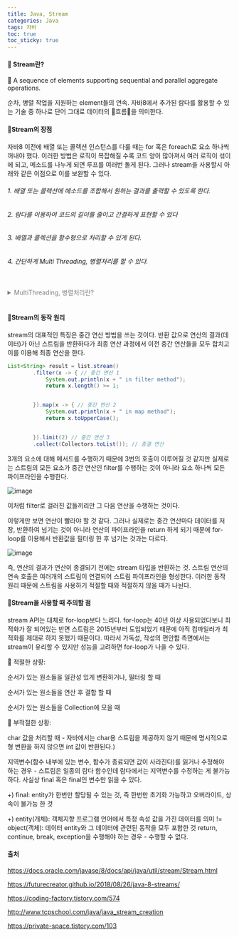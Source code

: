 ```yaml
---
title: Java, Stream
categories: Java
tags: 자바
toc: true
toc_sticky: true
---
```


#### **📌 Stream란?**

🔎 A sequence of elements supporting sequential and parallel aggregate operations.

순차, 병렬 작업을 지원하는 element들의 연속. 자바8에서 추가된 람다를 활용할 수 있는 기술 중 하나로 단어 그대로 데이터의 🌊흐름🌊을 의미한다.  

#### **📌Stream의 장점**

자바8 이전에 배열 또는 콜렉션 인스턴스를 다룰 때는 for 혹은 foreach로 요소 하나씩 꺼내야 했다. 이러한 방법은 로직이 복잡해질 수록 코드 양이 많아져서 여러 로직이 섞이에 되고, 메소드를 나누게 되면 루프를 여러번 돌게 된다. 그러나 stream을 사용할시 아래와 같은 이점으로 이를 보완할 수 있다. 

###### 1. 배열 또는 콜렉션에 메소드를 조합해서 원하는 결과를 출력할 수 있도록 한다.
###### 2. 람다를 이용하여 코드의 길이를 줄이고 간결하게 표현할 수 있다
###### 3. 배열과 콜렉션을 함수형으로 처리할 수 있게 된다.  
###### 4. 간단하게 Multi Threading, 병렬처리를 할 수 있다. 

</div>
</details>
<br/>

<details>
<summary style="color:gray">MultiThreading, 병렬처리란?</summary>
<div markdown="1">   

![NaverAPI](https://user-images.githubusercontent.com/96677719/149865490-f0ca1dcb-bddb-4fe7-b8da-c199e92177e6.png)

네이버 OpenAPI: https://developers.naver.com/docs/common/openapiguide/apilist.md

![APIstore](https://user-images.githubusercontent.com/96677719/149865317-81816b5a-8cc8-4275-941e-937f74900a47.png)

API store: 국내 최초 API 유통 플랫폼 https://www.apistore.co.kr//main.do

REST API: https://restfulapi.net/

</div>
</details>
<br/>


#### **📌Stream의 동작 원리**


stream의 대표적인 특징은 중간 연산 방법을 쓰는 것이다. 반환 값으로 연산의 결과(데이터)가 아닌 스트림을 반환하다가 최종 연산 과정에서 이전 중간 연산들을 모두 합치고 이를 이용해 최종 연산을 한다.

```java
List<String> result = list.stream()
        .filter(x -> { // 중간 연산 1
            System.out.println(x + " in filter method");
            return x.length() >= 1;


        }).map(x -> { // 중간 연산 2
            System.out.println(x + " in map method");
            return x.toUpperCase();


        }).limit(2) // 중간 연산 3
        .collect(Collectors.toList()); // 종결 연산

```


3개의 요소에 대해 메서드를 수행하기 때문에 3번의 호출이 이루어질 것 같지만 실제로는 스트림의 모든 요소가 중간 연산인 filter를 수행하는 것이 아니라 요소 하나씩 모든 파이프라인을 수행한다. 

![image](https://user-images.githubusercontent.com/96677719/150052355-2fefaa41-7b81-413b-9437-dd6015d2bda2.png)

이처럼 filter로 걸러진 값들끼리만 그 다음 연산을 수행하는 것이다. 

이렇게만 보면 연산이 빨라야 할 것 같다. 그러나 실제로는 중간 연산마다 데이터를 저장, 반환하여 넘기는 것이 아니라 연산의 파이프라인을 return 하게 되기 때문에 for-loop를 이용해서 반환값을 필터링 한 후 넘기는 것과는 다르다. 

![image](https://user-images.githubusercontent.com/96677719/150052989-4eafbb4b-f53a-4d5c-9098-c5711c0df024.png)

즉, 연산의 결과가 연산이 종결되기 전에는 stream 타입을 반환하는 것. 스트림 연산의 연속 호출은 여러개의 스트림이 연결되어 스트림 파이프라인을 형성한다. 이러한 동작 원리 때문에 스트림을 사용하기 적절할 때와 적절하지 않을 때가 나뉜다. 

#### **📌Stream을 사용할 때 주의할 점**

stream API는 대체로 for-loop보다 느리다. for-loop는 40년 이상 사용되었다보니 최적화가 잘 되어있는 반면 스트림은 2015년부터 도입되었기 때문에 아직 컴파일러가 최적화를 제대로 하지 못했기 때문이다. 따라서 가독성, 작성의 편안함 측면에서는 stream이 유리할 수 있지만 성능을 고려하면 for-loop가 나을 수 있다. 

📌 적절한 상황:

순서가 있는 원소들을 일관성 있게 변환하거나, 필터링 할 때

순서가 있는 원소들을 연산 후 결합 할 때

순서가 있는 원소들을 Collection에 모을 때

📌 부적절한 상황:

char 값을 처리할 때 - 자바에서는 char용 스트림을 제공하지 않기 때문에 명시적으로 형 변환을 하지 않으면 int 값이 반환된다.)

지역변수(함수 내부에 있는 변수, 함수가 종료되면 값이 사라진다)를 읽거나 수정해야 하는 경우 - 스트림은 일종의 람다 함수인데 람다에서는 지역변수를 수정하는 게 불가능하다. 사실상 final 혹은 final인 변수만 읽을 수 있다. 

+) final: entity가 한번만 할당될 수 있는 것, 즉 한번만 초기화 가능하고 오버라이드, 상속이 불가능 한 것

+) entity(개체): 객체지향 프로그램 언어에서 특정 속성 값을 가진 데이터를 의미
!= object(객체): 데이터 entity와 그 데이터에 관련된 동작을 모두 포함한 것
return, continue, break, exception을 수행해야 하는 경우 - 수행할 수 없다.


#### **출처** 

https://docs.oracle.com/javase/8/docs/api/java/util/stream/Stream.html

https://futurecreator.github.io/2018/08/26/java-8-streams/

https://coding-factory.tistory.com/574

http://www.tcpschool.com/java/java_stream_creation

https://private-space.tistory.com/103
